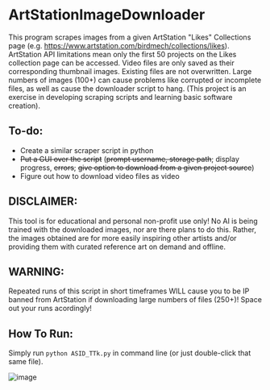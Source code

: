 # ArtStationImageDownloader
This program scrapes images from a given ArtStation "Likes" Collections page (e.g. https://www.artstation.com/birdmech/collections/likes). ArtStation API limitations mean only the first 50 projects on the Likes collection page can be accessed. Video files are only saved as their corresponding thumbnail images. Existing files are not overwritten. Large numbers of images (100+) can cause problems like corrupted or incomplete files, as well as cause the downloader script to hang. (This project is an exercise in developing scraping scripts and learning basic software creation).

## To-do:
- Create a similar scraper script in python
- ~~Put a GUI over the script~~ (~~prompt username, storage path~~; display progress, ~~errors~~; ~~give option to download from a given project source~~)
- Figure out how to download video files as video

## DISCLAIMER:
This tool is for educational and personal non-profit use only! No AI is being trained with the downloaded images, nor are there plans to do this. Rather, the images obtained are for more easily inspiring other artists and/or providing them with curated reference art on demand and offline. 

## WARNING:
Repeated runs of this script in short timeframes WILL cause you to be IP banned from ArtStation if downloading large numbers of files (250+)! Space out your runs acordingly!

## How To Run:
Simply run ``python ASID_TTk.py`` in command line (or just double-click that same file).

![image](https://github.com/modestlyOP/ArtStationImageDownloader/assets/48741294/a5113576-9f7c-4a44-b81a-32bb90c8bda2)
